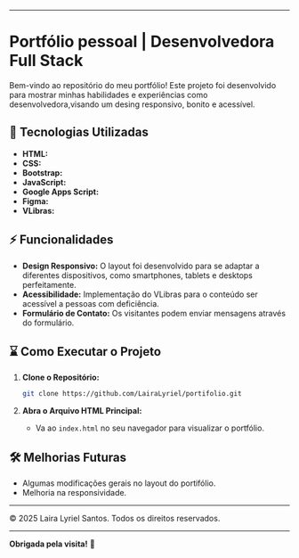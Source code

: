 

-------------------------------------------

# Portfólio pessoal | Desenvolvedora Full Stack

Bem-vindo ao repositório do meu portfólio! Este projeto foi desenvolvido para mostrar minhas habilidades e experiências como desenvolvedora,visando um desing responsivo, bonito e acessível.

## 🔧 Tecnologias Utilizadas

- **HTML:** 
- **CSS:** 
- **Bootstrap:**
- **JavaScript:** 
- **Google Apps Script:** 
- **Figma:** 
- **VLibras:**

## ⚡ Funcionalidades

- **Design Responsivo:** O layout foi desenvolvido para se adaptar a diferentes dispositivos, como smartphones, tablets e desktops perfeitamente.
- **Acessibilidade:** Implementação do VLibras para o conteúdo ser acessível a pessoas com deficiência.
- **Formulário de Contato:** Os visitantes podem enviar mensagens através do formulário.

## ⌛ Como Executar o Projeto

1. **Clone o Repositório:**
   ```bash
   git clone https://github.com/LairaLyriel/portifolio.git
   ```

2. **Abra o Arquivo HTML Principal:**
   - Va ao `index.html` no seu navegador para visualizar o portfólio.


## 🛠️ Melhorias Futuras

- Algumas modificações gerais no layout do portifólio.
- Melhoria na responsividade.

-----------------------------------------------

© 2025 Laira Lyriel Santos. Todos os direitos reservados.

-----------------------------------------------

**Obrigada pela visita!** 🦔

